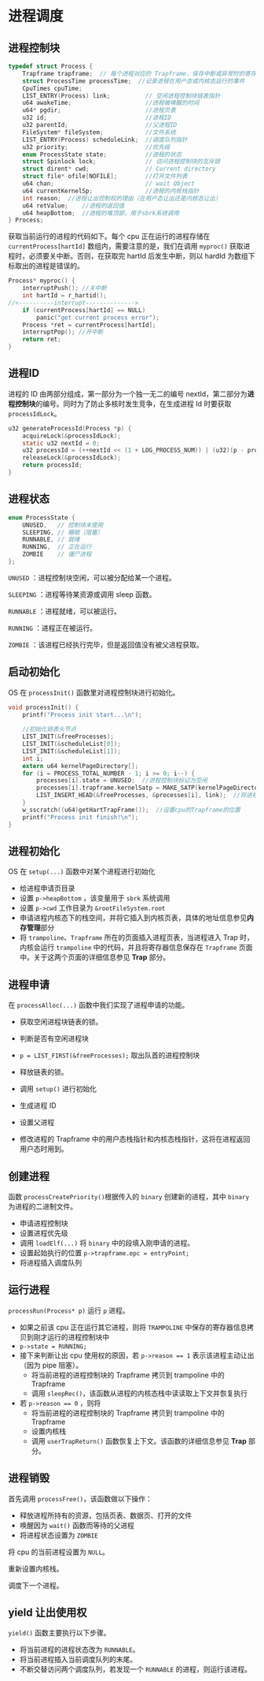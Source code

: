 # 进程调度

## 进程控制块

```c
typedef struct Process {
    Trapframe trapframe;  // 每个进程对应的 Trapframe，保存中断或异常时的寄存器信息
    struct ProcessTime processTime;  //记录进程在用户态或内核态运行的事件
    CpuTimes cpuTime;
    LIST_ENTRY(Process) link;          // 空闲进程控制块链表指针
    u64 awakeTime;                     //进程被唤醒的时间
    u64* pgdir;                        //进程页表
    u32 id;                            //进程ID
    u32 parentId;                      //父进程ID
    FileSystem* fileSystem;            //文件系统
    LIST_ENTRY(Process) scheduleLink;  //调度队列指针
    u32 priority;                      //优先级
    enum ProcessState state;           //进程的状态
    struct Spinlock lock;              // 访问进程控制块的互斥锁
    struct dirent* cwd;                // Current directory
    struct file* ofile[NOFILE];        //打开文件列表
    u64 chan;                          // wait Object
    u64 currentKernelSp;               //进程的内核栈指针
    int reason;  //进程让出控制权的理由（在用户态让出还是内核态让出）
    u64 retValue;    //进程的返回值
    u64 heapBottom;  //进程的堆顶部，用于sbrk系统调用
} Process;
```

获取当前运行的进程的代码如下。每个 cpu 正在运行的进程存储在 `currentProcess[hartId]` 数组内，需要注意的是，我们在调用 `myproc()` 获取进程时，必须要关中断。否则，在获取完 hartId 后发生中断，则以 hardId 为数组下标取出的进程是错误的。

```c
Process* myproc() {
    interruptPush(); //关中断
    int hartId = r_hartid();
//<----------interrupt-------------->
    if (currentProcess[hartId] == NULL)
        panic("get current process error");
    Process *ret = currentProcess[hartId];
    interruptPop(); //开中断
    return ret;
}
```

## 进程ID

进程的 ID 由两部分组成，第一部分为一个独一无二的编号 nextId，第二部分为**进程控制块**的编号。同时为了防止多核时发生竞争，在生成进程 Id 时要获取 `processIdLock`。

```c
u32 generateProcessId(Process *p) {
    acquireLock(&processIdLock);
    static u32 nextId = 0;
    u32 processId = (++nextId << (1 + LOG_PROCESS_NUM)) | (u32)(p - processes);
    releaseLock(&processIdLock);
    return processId;
}
```

## 进程状态

```c
enum ProcessState {
    UNUSED,   // 控制块未使用
    SLEEPING, // 睡眠（阻塞）
    RUNNABLE, // 就绪
    RUNNING,  // 正在运行
    ZOMBIE    // 僵尸进程
};
```

`UNUSED` ：进程控制块空闲，可以被分配给某一个进程。

`SLEEPING` ：进程等待某资源或调用 sleep 函数。

`RUNNABLE` ：进程就绪，可以被运行。

`RUNNING` ：进程正在被运行。

`ZOMBIE` ：该进程已经执行完毕，但是返回值没有被父进程获取。



## 启动初始化

OS 在 `processInit()`  函数里对进程控制块进行初始化。

```c
void processInit() {
    printf("Process init start...\n");
    
    //初始化链表头节点
    LIST_INIT(&freeProcesses);
    LIST_INIT(&scheduleList[0]);
    LIST_INIT(&scheduleList[1]);
    int i;
    extern u64 kernelPageDirectory[];
    for (i = PROCESS_TOTAL_NUMBER - 1; i >= 0; i--) {
        processes[i].state = UNUSED;  //进程控制块标记为空闲
        processes[i].trapframe.kernelSatp = MAKE_SATP(kernelPageDirectory);  //设置内核页表
        LIST_INSERT_HEAD(&freeProcesses, &processes[i], link);  //将进程块插入空闲进程块链表
    }
    w_sscratch((u64)getHartTrapFrame());  //设置cpu的Trapframe的位置
    printf("Process init finish!\n");
}

```

## 进程初始化

OS 在 `setup(...)` 函数中对某个进程进行初始化

- 给进程申请页目录
- 设置 `p->heapBottom` ，该变量用于 `sbrk` 系统调用
- 设置 `p->cwd` 工作目录为 `&rootFileSystem.root`
- 申请进程内核态下的栈空间，并将它插入到内核页表，具体的地址信息参见**内存管理**部分
- 将 `trampoline`、`Trapframe` 所在的页面插入进程页表，当进程进入 Trap 时，内核会运行 `trampoline` 中的代码，并且将寄存器信息保存在 `Trapframe` 页面中。关于这两个页面的详细信息参见 **Trap** 部分。

## 进程申请

在 `processAlloc(...)` 函数中我们实现了进程申请的功能。

- 获取空闲进程块链表的锁。
- 判断是否有空闲进程块

- `p = LIST_FIRST(&freeProcesses);`  取出队首的进程控制块
- 释放链表的锁。
- 调用 `setup()` 进行初始化
- 生成进程 ID
- 设置父进程
- 修改进程的 Trapframe 中的用户态栈指针和内核态栈指针，这将在进程返回用户态时用到。

## 创建进程

函数 `processCreatePriority()`根据传入的 `binary` 创建新的进程，其中 `binary` 为进程的二进制文件。

- 申请进程控制块
- 设置进程优先级
- 调用 `loadElf(...)` 将 `binary` 中的段填入刚申请的进程。
- 设置起始执行的位置 `p->trapframe.epc = entryPoint;` 
- 将进程插入调度队列

## 运行进程

`processRun(Process* p)` 运行  `p` 进程。

- 如果之前该 cpu 正在运行其它进程，则将 `TRAMPOLINE` 中保存的寄存器信息拷贝到刚才运行的进程控制块中
- `p->state = RUNNING;`
- 接下来判断让出 cpu 使用权的原因，若 `p->reason == 1` 表示该进程主动让出（因为 pipe 阻塞）。
  - 将当前进程的进程控制块的  Trapframe 拷贝到 trampoline 中的 Trapframe
  - 调用 `sleepRec()`，该函数从进程的内核态栈中读读取上下文并恢复执行
- 若 `p->reason == 0` ，则将
  - 将当前进程的进程控制块的  Trapframe 拷贝到 trampoline 中的 Trapframe
  - 设置内核栈
  - 调用 `userTrapReturn()` 函数恢复上下文。该函数的详细信息参见 **Trap** 部分。

## 进程销毁

首先调用 `processFree()`，该函数做以下操作：

- 释放进程所持有的资源，包括页表、数据页、打开的文件
- 唤醒因为 `wait()` 函数而等待的父进程
- 将进程状态设置为 `ZOMBIE`

将 cpu 的当前进程设置为 `NULL`。

重新设置内核栈。

调度下一个进程。



## yield 让出使用权

`yield()` 函数主要执行以下步骤。

- 将当前进程的进程状态改为 `RUNNABLE`。
- 将当前进程插入当前调度队列的末尾。
- 不断交替访问两个调度队列，若发现一个 `RUNNABLE` 的进程，则运行该进程。